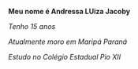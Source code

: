 **Meu nome é Andressa LUiza Jacoby**

*Tenho 15 anos*

*Atualmente moro em Maripá Paraná*

*Estudo no Colégio Estadual Pio XII*
